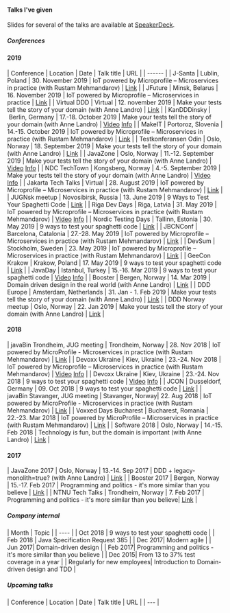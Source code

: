 #### Talks I've given
Slides for several of the talks are available at <a href="https://speakerdeck.com/madsopheim">SpeakerDeck</a>.

##### Conferences
#### 2019

| Conference | Location | Date | Talk title | URL |
| ------ |
| J-Santa | Lublin, Poland | 30. November 2019 | IoT powered by Microprofile – Microservices in practice (with Rustam Mehmandarov) | <a href="https://j-santa.pl/">Link</a> |
| JFuture | Minsk, Belarus | 16. November 2019 | IoT powered by Microprofile – Microservices in practice | <a href="https://jfuture.dev/#talk_Mads_Opheim">Link</a> |
| Virtual DDD | Virtual | 12. november 2019 | Make your tests tell the story of your domain (with Anne Landro) | <a href="https://www.meetup.com/Virtual-Domain-Driven-Design-meetup/events/266077606/">Link</a> |
| KanDDDinsky | Berlin, Germany | 17.-18. October 2019 | Make your tests tell the story of your domain (with Anne Landro) | <a href="https://www.youtube.com/watch?v=j70OLAvs_-8&">Video</a> <a href="https://kandddinsky.de/">Info</a> |
| MakeIT | Portoroz, Slovenia | 14.-15. October 2019 | IoT powered by Microprofile – Microservices in practice (with Rustam Mehmandarov) | <a href="https://www.makeit.si/index.php/vsebina/java-devops/item/90-iot-powered-by-microprofile-microservices-in-practice/">Link</a> |
| Testkonferansen Odin | Oslo, Norway | 18. September 2019 | Make your tests tell the story of your domain (with Anne Landro) | <a href="https://event.dnd.no/odin/make-your-tests-tell-the-story-of-your-domain/">Link</a> |
| JavaZone | Oslo, Norway | 11.-12. September 2019 | Make your tests tell the story of your domain (with Anne Landro) | <a href="https://vimeo.com/360781128">Video</a> <a href="https://2019.javazone.no/program/31684fcf-7dc4-4b3d-ae1a-1d4e46e0b9e4">Info</a> |
| NDC TechTown | Kongsberg, Norway | 4.-5. September 2019 | Make your tests tell the story of your domain (with Anne Landro) | <a href="https://www.youtube.com/watch?v=IepYRiQ7Flw">Video</a> <a href="https://ndctechtown.com/talk/make-your-tests-tell-the-story-of-your-domain/">Info</a> |
| Jakarta Tech Talks | Virtual | 28. August 2019 | IoT powered by Microprofile – Microservices in practice (with Rustam Mehmandarov) | <a href="https://www.meetup.com/jakartatechtalks_/events/263423153/">Link</a> |
| JUGNsk meetup | Novosibirsk, Russia | 13. June 2019 | 9 Ways to Test Your Spaghetti Code | <a href="https://www.meetup.com/JUGNsk/events/262010051/">Link</a> |
| Riga Dev Days | Riga, Latvia | 31. May 2019 | IoT powered by Microprofile – Microservices in practice (with Rustam Mehmandarov) | <a href="https://www.youtube.com/watch?v=Kp5NRcbDvOk">Video</a> <a href="https://2019.rigadevdays.lv/event-sessions/iot-powered-by-microprofile-microservices-in-practice/">Info</a> |
| Nordic Testing Days | Tallinn, Estonia | 30. May 2019 | 9 ways to test your spaghetti code | <a href="https://nordictestingdays.eu/events/tracks/9-ways-test-your-spaghetti-code">Link</a> |
| JBCNConf | Barcelona, Catalonia | 27.-28. May 2019 | IoT powered by Microprofile – Microservices in practice (with Rustam Mehmandarov) | <a href="http://www.jbcnconf.com/2019/infoTalk.html?id=5c44693a9034ae38180b14b2">Link</a> |
| DevSum | Stockholm, Sweden | 23. May 2019 | IoT powered by Microprofile – Microservices in practice (with Rustam Mehmandarov) | <a href="https://www.devsum.se/sessions/iot-powered-by-microprofile-microservices-in-practice/">Link</a> |
| GeeCon Krakow | Krakow, Poland | 17. May 2019 | 9 ways to test your spaghetti code | <a href="https://2019.geecon.org/speakers/info.html?id=492">Link</a> |
| JavaDay | Istanbul, Turkey | 15.-16. Mar 2019 | 9 ways to test your spaghetti code | <a href="https://www.youtube.com/watch?v=RaPegXzHvhg">Video</a> <a href="https://2019.javaday.istanbul/speaker/mads-opheim/">Info</a> |
| Booster | Bergen, Norway | 14. Mar 2019 | Domain driven design in the real world (with Anne Landro) | <a href="https://2019.boosterconf.no/talks/1216">Link</a> |
| DDD Europe | Amsterdam, Netherlands | 31. Jan - 1. Feb 2019 | Make your tests tell the story of your domain (with Anne Landro) | <a href="https://dddeurope.com/2019/speakers/mads-opheim/">Link</a> |
| DDD Norway meetup | Oslo, Norway | 22. Jan 2019 | Make your tests tell the story of your domain (with Anne Landro) | <a href="https://www.meetup.com/dddnorway/events/257968490/">Link</a> |


#### 2018

| javaBin Trondheim, JUG meeting | Trondheim, Norway | 28. Nov 2018 | IoT powered by MicroProfile - Microservices in practice (with Rustam Mehmandarov) | <a href="https://www.meetup.com/javaBin-Trondheim/events/255193377/">Link</a> |
| Devoxx Ukraine | Kiev, Ukraine | 23.-24. Nov 2018 | IoT powered by Microprofile – Microservices in practice (with Rustam Mehmandarov) | <a href="https://www.youtube.com/watch?v=r6bhFOr_jNg">Video</a> <a href="https://dvua18.confinabox.com/talk/NBH-1424/IoT_powered_by_Microprofile_%E2%80%93_Microservices_in_practice">Info</a> |
| Devoxx Ukraine | Kiev, Ukraine | 23.-24. Nov 2018 | 9 ways to test your spaghetti code | <a href="https://www.youtube.com/watch?v=ZMuI524OP-8">Video</a> <a href="https://dvua18.confinabox.com/talk/XGY-1566/9_ways_to_test_your_spaghetti_code">Info</a> |
| JCON | Dusseldorf, Germany | 09. Oct 2018 | 9 ways to test your spaghetti code | <a href="http://jcon.one/en">Link</a> |
| javaBin Stavanger, JUG meeting | Stavanger, Norway| 22. Aug 2018 | IoT powered by MicroProfile - Microservices in practice (with Rustam Mehmandarov) | <a href="https://www.meetup.com/javaBin-Stavanger/events/253537920/">Link</a> |
| Voxxed Days Bucharest | Bucharest, Romania | 22.-23. Mar 2018 | IoT powered by MicroProfile – Microservices in practice (with Rustam Mehmandarov) | <a href="https://voxxeddays.com/romania/2018/01/16/iot-powered-by-microprofile-microservices-in-practice/">Link</a> |
| Software 2018 | Oslo, Norway | 14.-15. Feb 2018 | Technology is fun, but the domain is important (with Anne Landro) | <a href="https://event.dnd.no/software/sessions/teknologi-er-artig-men-domenet-er-viktig-vanne-landro-og-mads-opheim-computas/">Link</a> |

#### 2017

| JavaZone 2017 | Oslo, Norway | 13.-14. Sep 2017 | DDD + legacy-monolith=true? (with Anne Landro) | <a href="https://2017.javazone.no/program/bcbb8c889b204ddbb59a4c5d67035897">Link</a> |
| Booster 2017 | Bergen, Norway | 15.-17. Feb 2017 | Programming and politics - it's more similar than you believe | <a href="https://2017.boosterconf.no/talks/877">Link</a> |
| NTNU Tech Talks | Trondheim, Norway | 7. Feb 2017 | Programming and politics - it's more similar than you believe| <a href="https://techtalks.no/">Link</a> |


##### Company internal

| Month | Topic |
| ---- |
| Oct 2018 | 9 ways to test your spaghetti code |
| Feb 2018 | Java Specification Request 385 |
| Dec 2017| Modern agile |
| Jun 2017| Domain-driven design |
| Feb 2017| Programming and politics - it's more similar than you believe |
| Dec 2015| From 13 to 37% test coverage in a year | 
| Regularly for new employees| Introduction to Domain-driven design and TDD |

##### Upcoming talks

| Conference | Location | Date | Talk title | URL |
| --- |